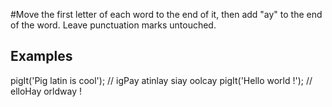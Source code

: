 #Move the first letter of each word to the end of it, then add "ay" to the end of the word. Leave punctuation marks untouched.
## Examples
pigIt('Pig latin is cool'); // igPay atinlay siay oolcay
pigIt('Hello world !');     // elloHay orldway !

